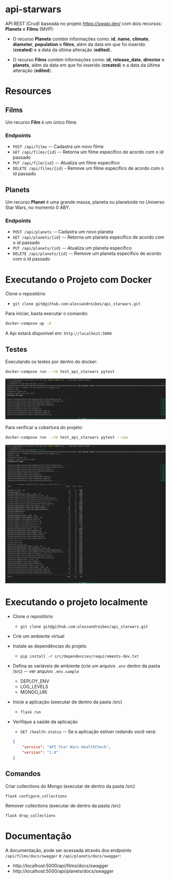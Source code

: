 # api-starwars

API REST (Crud) baseada no projeto https://swapi.dev/ com dois recursos: **Planets** e **Films** (MVP):

* O recurso **Planets** contém informações como: **id**, **name**, **climate**, **diameter**, **population** e **films**, além da data em que foi inserido (**created**) e a data da última alteração (**edited**).

* O recurso **Films** contém informações como: **id**, **release_date**, **director** e **planets**, além da data em que foi inserido (**created**) e a data da última alteração (**edited**).

# Resources

## Films

Um recurso **Film** é um único filme.

### Endpoints

* `POST /api/films` -- Cadastra um novo filme
* `GET /api/films/{id}` -- Retorna um filme específico de acordo com o id passado
* `PUT /api/film/{id}` -- Atualiza um filme específico
* `DELETE /api/films/{id}` - Remove um filme específico de acordo com o id passado

## Planets

Um recurso **Planet** é uma grande massa, planeta ou planetoide no Universo Star Wars, no momento 0 ABY.

### Endpoints

* `POST /api/planets` -- Cadastra um novo planeta
* `GET /api/planets/{id}` -- Retorna um planeta específico de acordo com o id passado
* `PUT /api/planets/{id}` -- Atualiza um planeta específico
* `DELETE /api/planets/{id}` -- Remove um planeta específico de acordo com o id passado

# Executando o Projeto com Docker

Clone o repositório
* `git clone git@github.com:alessandroibes/api_starwars.git`

Para iniciar, basta executar o comando:

```bash
docker-compose up -d
```

A Api estará disponível em: `http://localhost:5000`

## Testes

Executando os testes por dentro do docker:

```bash
docker-compose run --rm test_api_starwars pytest
```

![alt text](prints/pytest.png)

Para verificar a cobertura do projeto:

```bash
docker-compose run --rm test_api_starwars pytest --cov
```

![alt text](prints/pytest-cov.png)

# Executando o projeto localmente

* Clone o repositório
    * `git clone git@github.com:alessandroibes/api_starwars.git`

* Crie um ambiente virtual

* Instale as dependências do projeto
    * `pip install -r src/dependencies/requirements-dev.txt`

* Defina as variáveis de ambiente (crie um arquivo `.env` dentro da pasta /src) -- ver arquivo `.env.sample`
    * DEPLOY_ENV
    * LOG_LEVELS
    * MONGO_URI

* Inicie a aplicação (executar de dentro da pasta /src)
    * `flask run`

* Verifique a saúde da aplicação
    * `GET /health-status` -- Se a aplicação estiver rodando você verá:
    ```json
    {
        "service": "API Star Wars HealthCheck",
        "version": "1.0"
    }
    ```

## Comandos

Criar collections do Mongo (executar de dentro da pasta /src)

```bash
flask configure_collections
```

Remover collections (executar de dentro da pasta /src)

```bash
flask drop_collections
```

# Documentação

A documentação, pode ser acessada através dos endpoints `/api/films/docs/swagger` e `/api/planets/docs/swagger`:

* http://localhost:5000/api/films/docs/swagger
* http://localhost:5000/api/planets/docs/swagger